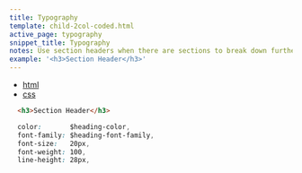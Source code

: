 ```yaml
---
title: Typography
template: child-2col-coded.html
active_page: typography
snippet_title: Typography
notes: Use section headers when there are sections to break down further within each subtitle.
example: '<h3>Section Header</h3>'
---
```


* [html](0)
* [css](1)

```html
  <h3>Section Header</h3>
```
```css
  color:       $heading-color,
  font-family: $heading-font-family,
  font-size:   20px,
  font-weight: 100,
  line-height: 28px,
```

